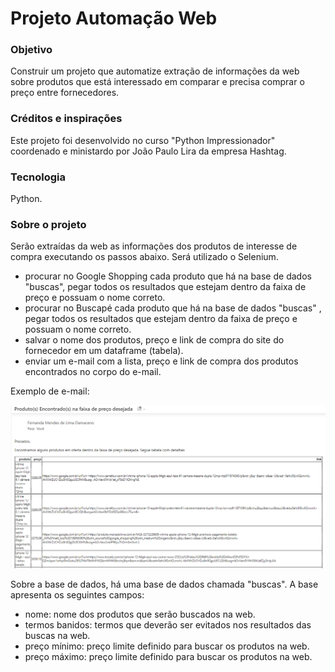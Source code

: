# Projeto Automação Web

### Objetivo
Construir um projeto que automatize extração de informações da web sobre produtos que está interessado em comparar e precisa comprar o preço entre fornecedores.

### Créditos e inspirações
Este projeto foi desenvolvido no curso "Python Impressionador" coordenado e ministardo por João Paulo Lira da empresa Hashtag.

### Tecnologia
Python.

### Sobre o projeto
Serão extraídas da web as informações dos produtos de interesse de compra executando os passos abaixo. Será utilizado o Selenium.
- procurar no Google Shopping cada produto que há na base de dados "buscas", pegar todos os resultados que estejam dentro da faixa de preço e possuam o nome correto.
- procurar no Buscapé cada produto que há na base de dados "buscas" , pegar todos os resultados que estejam dentro da faixa de preço e possuam o nome correto.
- salvar o nome dos produtos, preço e link de compra do site do fornecedor em um dataframe (tabela).
- enviar um e-mail com a lista, preço e link de compra dos produtos encontrados no corpo do e-mail.

Exemplo de e-mail:

![email](https://github.com/FernandaDamaceno/Imagens/blob/f738f4f275f44d3017186722df6805e4526561b7/Automacao_Web/email.png)


Sobre a base de dados, há uma base de dados chamada "buscas". A base apresenta os seguintes campos:
- nome: nome dos produtos que serão buscados na web.
- termos banidos: termos que deverão ser evitados nos resultados das buscas na web.
- preço mínimo: preço limite definido para buscar os produtos na web.
- preço máximo: preço limite definido para buscar os produtos na web.
